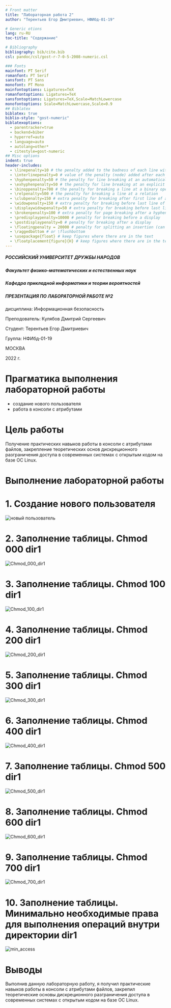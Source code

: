 ```yaml
---
# Front matter
title: "Лабораторная работа 2"
author: "Терентьев Егор Дмитриевич, НФИбд-01-19"

# Generic otions
lang: ru-RU
toc-title: "Содержание"

# Bibliography
bibliography: bib/cite.bib
csl: pandoc/csl/gost-r-7-0-5-2008-numeric.csl

### Fonts
mainfont: PT Serif
romanfont: PT Serif
sansfont: PT Sans
monofont: PT Mono
mainfontoptions: Ligatures=TeX
romanfontoptions: Ligatures=TeX
sansfontoptions: Ligatures=TeX,Scale=MatchLowercase
monofontoptions: Scale=MatchLowercase,Scale=0.9
## Biblatex
biblatex: true
biblio-style: "gost-numeric"
biblatexoptions:
  - parentracker=true
  - backend=biber
  - hyperref=auto
  - language=auto
  - autolang=other*
  - citestyle=gost-numeric
## Misc options
indent: true
header-includes:
  - \linepenalty=10 # the penalty added to the badness of each line within a paragraph (no associated penalty node) Increasing the value makes tex try to have fewer lines in the paragraph.
  - \interlinepenalty=0 # value of the penalty (node) added after each line of a paragraph.
  - \hyphenpenalty=50 # the penalty for line breaking at an automatically inserted hyphen
  - \exhyphenpenalty=50 # the penalty for line breaking at an explicit hyphen
  - \binoppenalty=700 # the penalty for breaking a line at a binary operator
  - \relpenalty=500 # the penalty for breaking a line at a relation
  - \clubpenalty=150 # extra penalty for breaking after first line of a paragraph
  - \widowpenalty=150 # extra penalty for breaking before last line of a paragraph
  - \displaywidowpenalty=50 # extra penalty for breaking before last line before a display math
  - \brokenpenalty=100 # extra penalty for page breaking after a hyphenated line
  - \predisplaypenalty=10000 # penalty for breaking before a display
  - \postdisplaypenalty=0 # penalty for breaking after a display
  - \floatingpenalty = 20000 # penalty for splitting an insertion (can only be split footnote in standard LaTeX)
  - \raggedbottom # or \flushbottom
  - \usepackage{float} # keep figures where there are in the text
  - \floatplacement{figure}{H} # keep figures where there are in the text
---
```


##### РОССИЙСКИЙ УНИВЕРСИТЕТ ДРУЖБЫ НАРОДОВ

##### Факультет физико-математических и естественных наук

##### Кафедра прикладной информатики и теории вероятностей

##### ПРЕЗЕНТАЦИЯ ПО ЛАБОРАТОРНОЙ РАБОТЕ №2

дисциплина: Информационная безопасность

Преподователь: Кулябов Дмитрий Сергеевич

Cтудент: Терентьев Егор Дмитриевич

Группа: НФИбд-01-19

МОСКВА

2022 г.

# **Прагматика выполнения лабораторной работы**

- создание нового пользователя
- работа в консоли с атрибутами

# **Цель работы**

Получение практических навыков работы в консоли с атрибутами файлов, закрепление теоретических основ дискреционного разграничения доступа в современных системах с открытым кодом на базе ОС Linux.

# **Выполнение лабораторной работы**

# 1. Создание нового пользователя

![новый пользователь](pics/4_id_groups.png "id/groups")

# 2. Заполнение таблицы. Chmod 000 dir1

![Chmod_000_dir1](pics/11_dir000.png "Chmod 000 dir1")

# 3. Заполнение таблицы. Chmod 100 dir1

![Chmod_100_dir1](pics/12_dir100.png "Chmod 100 dir1")

# 4. Заполнение таблицы. Chmod 200 dir1

![Chmod_200_dir1](pics/13_dir200.png "Chmod 200 dir1")

# 5. Заполнение таблицы. Chmod 300 dir1

![Chmod_300_dir1](pics/14_dir300.png "Chmod 300 dir1")

# 6. Заполнение таблицы. Chmod 400 dir1

![Chmod_400_dir1](pics/15_dir400.png "Chmod 400 dir1")

# 7. Заполнение таблицы. Chmod 500 dir1

![Chmod_500_dir1](pics/16_dir500.png "Chmod 500 dir1")

# 8. Заполнение таблицы. Chmod 600 dir1

![Chmod_600_dir1](pics/17_dir600.png "Chmod 600 dir1")

# 9. Заполнение таблицы. Chmod 700 dir1

![Chmod_700_dir1](pics/18_dir700.png "Chmod 700 dir1")

# 10. Заполнение таблицы. Минимально необходимые права для выполнения операций внутри директории dir1

![min_access](pics/19_minaccess.png "Минимальные права для выполнения операций")

# Выводы

Выполнив данную лабораторную работу, я получил практические навыков работы в консоли с атрибутами файлов, закрепил теоретические основы дискреционного разграничения доступа в современных системах с открытым кодом на базе ОС Linux.
